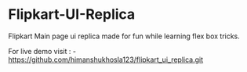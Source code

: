 # Flipkart-UI-Replica
Flipkart Main page ui replica made for fun while learning flex box tricks.

For live demo visit : - 
https://github.com/himanshukhosla123/flipkart_ui_replica.git
